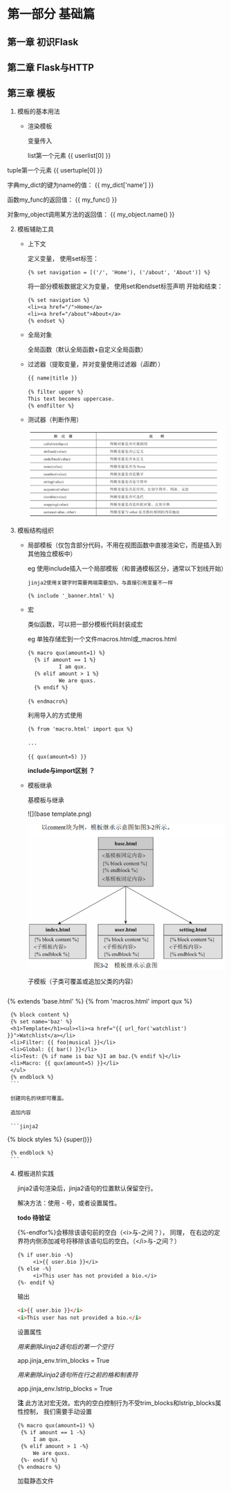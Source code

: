# 第一部分 基础篇

## 第一章 初识Flask





## 第二章 Flask与HTTP







## 第三章 模板

1. 模板的基本用法

   + 渲染模板

     变量传入

     <p>list第一个元素 {{ userlist[0] }}</p>
<p>tuple第一个元素 {{ usertuple[0] }}</p> 
     <p>字典my_dict的键为name的值： {{ my_dict['name'] }}</p><p>函数my_func的返回值： {{ my_func() }}</p><p>对象my_object调用某方法的返回值： {{ my_object.name() }}</p> 

2. 模板辅助工具

   + 上下文

     定义变量， 使用set标签：

     ```jinja2
     {% set navigation = [('/', 'Home'), ('/about', 'About')] %}  
     ```

     将一部分模板数据定义为变量， 使用set和endset标签声明
     开始和结束：

     ```jinja2
     {% set navigation %}
     <li><a href="/">Home</a>
     <li><a href="/about">About</a>
     {% endset %}  
     ```

   + 全局对象

     全局函数（默认全局函数+自定义全局函数）

   + 过滤器（提取变量，并对变量使用过滤器（*函数*））

     ```jinja2
     {{ name|title }}  
     
     {% filter upper %}
     This text becomes uppercase.
     {% endfilter %}  
     ```

   + 测试器（判断作用）

     ![](过滤器.png)

3. 模板结构组织

   + 局部模板（仅包含部分代码，不用在视图函数中直接渲染它，而是插入到其他独立模板中）

     eg 使用include插入一个局部模板（和普通模板区分，通常以下划线开始）

     `jinja2使用关键字时需要两端需要加%，与直接引用变量不一样`

     ```jinja2
     {% include '_banner.html' %}
     ```

   + 宏

     类似函数，可以把一部分模板代码封装成宏

     eg 单独存储宏到一个文件macros.html或_macros.html
     
     ```jinja2
     {% macro qux(amount=1) %}
       {% if amount == 1 %}
     ​			I am qux.
       {% elif amount > 1 %}
     ​			We are quxs.
       {% endif %}
     
     {% endmacro%}
     ```
     
     利用导入的方式使用
     
     ```jinja2
     {% from 'macro.html' import qux %}
     
     ...
     
     {{ qux(amount=5) }}
     ```
     
     **include与import区别 ？**
     
     
     
   + 模板继承
   
     基模板与继承
   
     ![](base template.png)

     ![](模板继承.png)

     

     子模板（子类可覆盖或追加父类的内容）

     ```jinja2
  {% extends 'base.html' %}
     {% from 'macros.html' import qux %}
  
     {% block content %}
     {% set name='baz' %}
     <h1>Template</h1><ul><li><a href="{{ url_for('watchlist') }}">Watchlist</a></li>
     <li>Filter: {{ foo|musical }}</li>
     <li>Global: {{ bar() }}</li>
     <li>Test: {% if name is baz %}I am baz.{% endif %}</li>
     <li>Macro: {{ qux(amount=5) }}</li>
     </ul>
     {% endblock %} 
     ```
   
     创建同名的块即可覆盖。
   
     追加内容

     ```jinja2
  {% block styles %}
        {super()}}
   <style>
       		 .foo {
       			 color:  red;
       		 }
     </style>     
     {% endblock %}  
     ```
   
4. 模板进阶实践

   jinja2语句渲染后，jinja2语句的位置默认保留空行。

   解决方法：使用 - 号，或者设置属性。

   

   **todo 待验证**

   {%-endfor%}会移除该语句前的空白（\<i>与-之间？）， 同理， 在右边的定界符内侧添加减号将移除该语句后的空白。（\</i>与-之间？）

   ```jinja2
   {% if user.bio -%}
   		<i>{{ user.bio }}</i>
   {% else -%}
   		<i>This user has not provided a bio.</i>
   {%- endif %}  
   ```

   输出

   ```html
   <i>{{ user.bio }}</i>
   <i>This user has not provided a bio.</i>  
   ```

   设置属性

    *用来删除Jinja2语句后的第一个空行* 

   app.jinja_env.trim_blocks = True 

   *用来删除Jinja2语句所在行之前的格和制表符*

   app.jinja_env.lstrip_blocks = True  

   **注** 此方法对宏无效。宏内的空白控制行为不受trim_blocks和lstrip_blocks属性控制， 我们需要手动设置

   ```jinja2
   {% macro qux(amount=1) %}
   	{% if amount == 1 -%}
   		I am qux.
   	{% elif amount > 1 -%}
   		We are quxs.
   	{%- endif %}
   {% endmacro %}
   ```

   加载静态文件